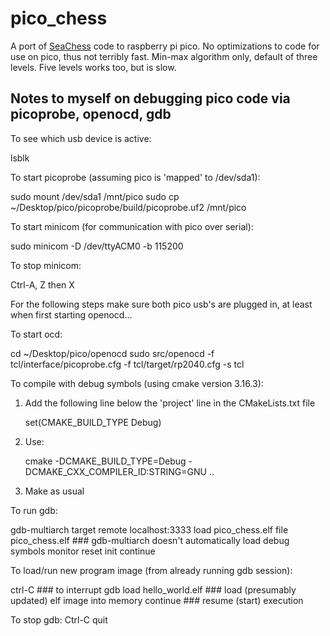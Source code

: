 pico_chess
==========

A port of [SeaChess](https://github.com/genecook/SeaChess) code
to raspberry pi pico. No optimizations to code
for use on pico, thus not terribly fast. Min-max algorithm only, default
of three levels. Five levels works too, but is slow.


Notes to myself on debugging pico code via picoprobe, openocd, gdb
------------------------------------------------------------------
To see which usb device is active:

   lsblk
   
To start picoprobe (assuming pico is 'mapped' to /dev/sda1):

   sudo mount /dev/sda1 /mnt/pico
   sudo cp ~/Desktop/pico/picoprobe/build/picoprobe.uf2 /mnt/pico
   
To start minicom (for communication with pico over serial):

   sudo minicom -D /dev/ttyACM0 -b 115200

To stop minicom:

   Ctrl-A, Z then X

For the following steps make sure both pico usb's are plugged in, at least when first starting openocd...

To start ocd:

   cd ~/Desktop/pico/openocd
   sudo src/openocd -f tcl/interface/picoprobe.cfg -f tcl/target/rp2040.cfg -s tcl

To compile with debug symbols (using cmake version 3.16.3):

   1. Add the following line below the 'project' line in the CMakeLists.txt file
   
      set(CMAKE_BUILD_TYPE Debug)

   2. Use:

      cmake -DCMAKE_BUILD_TYPE=Debug -DCMAKE_CXX_COMPILER_ID:STRING=GNU ..
      
   3. Make as usual 

To run gdb:

   gdb-multiarch 
   target remote localhost:3333
   load pico_chess.elf
   file pico_chess.elf  ### gdb-multiarch doesn't automatically load debug symbols
   monitor reset init
   continue

To load/run new program image (from already running gdb session):

   ctrl-C                   ### to interrupt gdb
   load hello_world.elf     ### load (presumably updated) elf image into memory
   continue                 ### resume (start) execution
   
To stop gdb:
   Ctrl-C
   quit

   
   
